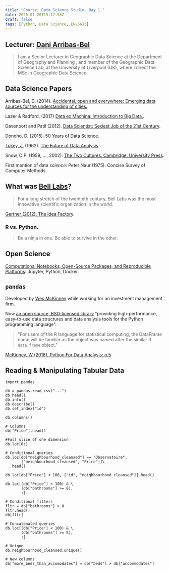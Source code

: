 ```yaml
---
title: "Course: Data Science Studio. Day 1."
date: 2020-01-20T19:17:58Z
draft: false
tags: [Python, Data Science, ENVS615]
---
```


## Lecturer: [Dani Arribas-Bel](https://darribas.org/)

> I am a Senior Lecturer in Geographic Data Science at the Department of Geography and Planning , and member of the Geographic Data Science Lab, at the University of Liverpool (UK), where I direct the MSc in Geographic Data Science.

## Data Science Papers

Arribas-Bel, D. (2014). [Accidental, open and everywhere: Emerging data sources for the understanding of cities.](https://livrepository.liverpool.ac.uk/2051842/1/arribas2012data_aoe.pdf).

Lazer & Radford, (2017) [Data ex Machina: Introduction to Big Data.](https://www.annualreviews.org/doi/pdf/10.1146/annurev-soc-060116-053457).

Davenport and Patil (2012). [Data Scientist: Sexiest Job of the 21st Century](https://perso.esiee.fr/~bercherj/Documents/data/Harvard_Data-Scientist-The-sexiest-job-of-the-21st-century_2012.pdf).

Donoho, D. (2015). [50 Years of Data Science](https://courses.csail.mit.edu/18.337/2015/docs/50YearsDataScience.pdf).

[Tukey, J.](https://en.wikipedia.org/wiki/John_Tukey) (1962). [The Future of Data Analysis](https://projecteuclid.org/download/pdf_1/euclid.aoms/1177704711).

Snow, C.P. (1959, ..., 2002). [The Two Cultures. Cambridge: University Press](http://intelligentagent.com/RISD/TheTwoCultures.pdf).

First mention of data *science*: Peter Naur (1975). Concise Survey of Computer Methods.

## What was [Bell Labs](https://en.wikipedia.org/wiki/Bell_Labs)?

> For a long stretch of the twentieth century, Bell Labs was the most innovative scientific organization in the world.

[Gertner (2012). The Idea Factory](http://s3.amazonaws.com/arena-attachments/1606731/a41cb3f6903d5ace340477d62a8bbf73.pdf?1516213556).

### R vs. Python.

> Be a ninja in one. Be able to survive in the other.

## Open Science

[Computational Notebooks, Open-Source Packages, and Reproducible Platforms](https://geographicdata.science/book/notebooks/01_geospatial_computational_environment.html):
Jupyter, Python, Docker.

## `pandas`

Developed by [Wes McKinney](https://wesmckinney.com/pages/about.html) while working for an investment management firm.

Now [an open source, BSD-licensed library](https://pandas.pydata.org/) "providing high-performance, easy-to-use data structures and data analysis tools for the Python programming language".

> "For users of the R language for statistical computing, the DataFrame name will be familiar as the object was named after the similar R `data.frame` object."

[McKinney, W (2018). Python For Data Analysis: p.5](https://www.programmer-books.com/wp-content/uploads/2019/04/Python-for-Data-Analysis-2nd-Edition.pdf)

## Reading & Manipulating Tabular Data

```{python}
import pandas

db = pandas.read_csv("...")
db.head()
db.info()
db.describe()
db.set_index("id")

db.columns()

# Columns
db["Price"].head()

#Full slice of one dimension
db.loc[0:]

# Conditional queries
db.loc[db["neighbourhood_cleansed"] == "Observatoire", 
       ["neighbourhood_cleansed", "Price"]]\
  .head()
  
db.loc[db["Price"] < 100, ["id", "neighbourhood_cleansed"]].head()

db.loc[(db["Price"] < 100) & \
       (db["bathrooms"] >= 8),
       :]
       
# Conditional filters
fltr = db["bathrooms"] > 8
fltr.head()
db[fltr]

# Concatenated queries
db.loc[(db["Price"] < 100) & \
       (db["bathrooms"] >= 8),
       :]

# Unique       
db.neighbourhood_cleansed.unique()

# New columns
db["more_beds_than_accomodates"] = db["beds"] > db["accommodates"]

```
